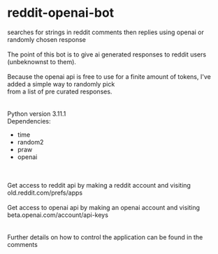# reddit-openai-bot
searches for strings in reddit comments then replies using openai or randomly chosen response
<br>
<br>The point of this bot is to give ai generated responses to reddit users (unbeknownst to them).  
<br>Because the openai api is free to use for a finite amount of tokens, I've added a simple way to randomly pick 
<br>from a list of pre curated responses. 
<br>
<br>
<br>Python version 3.11.1
<br>Dependencies:
<br>
<ul>
  <li>time</li>
  <li>random2</li>
  <li>praw</li>
  <li>openai</li>
</ul>
<br>
<br>Get access to reddit api by making a reddit account and visiting old.reddit.com/prefs/apps
<br>
<br>Get access to openai api by making an openai account and visiting beta.openai.com/account/api-keys
<br>
<br>
<br>Further details on how to control the application can be found in the comments
